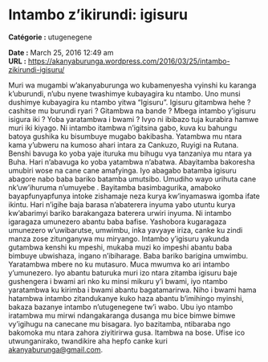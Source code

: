 # Intambo z’ikirundi: igisuru

**Catégorie :** utugenegene

**Date :** March 25, 2016 12:49 am  
**URL :** https://akanyaburunga.wordpress.com/2016/03/25/intambo-zikirundi-igisuru/

Muri wa mugambi w’akanyaburunga wo kubamenyesha vyinshi ku karanga k’uburundi, n’ubu nyene twashimye kubayagira ku ntambo. Uno munsi dushimye kubayagira ku ntambo yitwa “Igisuru”. Igisuru gitambwa hehe ? cashitse mu burundi ryari ? Gitambwa na bande ? Mbega intambo y’igisuru isigura iki ? Yoba yaratambwa i bwami ? Ivyo ni ibibazo tuja kurabira hamwe muri iki kiyago.
Ni intambo itambwa n’igitsina gabo, kuva ku bahungu batoya gushika ku bisumbuye mugabo bakibasha. Yatambwa mu ntara kama y’ubweru na kumoso ahari intara za Cankuzo, Ruyigi na Rutana. Benshi bavuga ko yoba yaje ituruka mu bihugu vya tanzaniya mu ntara ya Buha. Hari n’abavuga ko yoba yatambwa n’abatwa.
Abayitamba bakoresha umubiri wose na cane cane amafyinga. Iyo abagabo batamba igisuru abagore nabo baba bariko batamba umutsibo. Umudiho wayo urihuta cane nk’uw’ihuruma n’umuyebe . Bayitamba basimbagurika, amaboko bayapfunyapfunya intoke zishamaje neza kurya kw’inyamaswa igomba ifate ikintu. Hari n’igihe baja barasa n’abaterera inyuma yabo utuntu kurya kw’abarimyi bariko barakangaza baterera urwiri inyuma.
Ni intambo igaragaza umunezero abantu baba bafise. Yashobora kugaragaza umunezero w’uwibarutse, umwimbu, inka yavyaye iriza, canke ku zindi manza zose zitunganywa mu miryango. Intambo y’igisuru yakunda gutambwa kenshi ku mpeshi, mukaba muzi ko impeshi abantu baba bimbuye ubwishaza, ingano n’ibiharage. Baba bariko barigina umwimbu. Yaratambwa mbere no ku mutasuro. Muca mwumva ko ari intambo y’umunezero.
Iyo abantu baturuka muri izo ntara zitamba igisuru baje gushengera i bwami ari nko ku minsi mikuru y’i bwami, iyo ntambo yaratambwa ku kirimba i bwami abantu bagatamarirwa. Niho i bwami hama hatambwa intambo zitandukanye kuko haza abantu b’imihingo myinshi, bakaza bazanye intambo n’utugenegene tw’i wabo.
Ubu iyo ntambo iratambwa mu mirwi ndangakaranga dusanga mu bice bimwe bimwe vy’igihugu na canecane mu bisagara. Iyo bazitamba, ntibaraba ngo bakomoka mu ntara zahora ziyitirirwa gusa. Itambwa na bose.
Ufise ico utwunganirako, twandikire aha hepfo canke kuri akanyaburunga@gmail.com.
